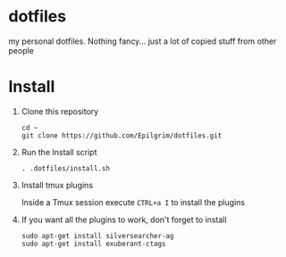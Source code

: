 dotfiles
========

my personal dotfiles. Nothing fancy... just a lot of copied stuff from other
people

Install
=======

1. Clone this repository

    ```
    cd ~
    git clone https://github.com/Epilgrim/dotfiles.git
    ```

1. Run the Install script

    ```
    . .dotfiles/install.sh
    ```

1. Install tmux plugins

    Inside a Tmux session execute `CTRL+a I` to install the plugins

1. If you want all the plugins to work, don't forget to install

    ```
    sudo apt-get install silversearcher-ag
    sudo apt-get install exuberant-ctags
    ```

